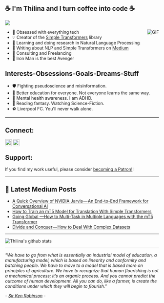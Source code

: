 ## :coffee: I'm Thilina and I turn coffee into code :coffee:

![](https://komarev.com/ghpvc/?username=ThilinaRajapakse)

<img align="right" alt="GIF" src="https://media.giphy.com/media/vzO0Vc8b2VBLi/giphy.gif" />

- :robot: Obsessed with everything tech
- :bulb: Creator of the [Simple Transformers](https://github.com/ThilinaRajapakse/simpletransformers) library
- :mag_right: Learning and doing research in Natural Language Processing
- :memo: Writing about NLP and Simple Transformers on [Medium](https://medium.com/@chaturangarajapakshe)
- :briefcase: Consulting and Freelancing
- :100: Iron Man is the best Avenger


## Interests-Obsessions-Goals-Dreams-Stuff

- :shield: Fighting pseudoscience and misinformation.
- :microscope: Better education for everyone. Not everyone learns the same way.
- :green_heart: Mental health awareness. I am ADHD.
- :dragon: Reading fantasy. Watching Science-Fiction.
- :soccer: Liverpool FC. You'll never walk alone.

---

## Connect:

[<img align="left" alt="ThilinaRajapakse | Twitter" width="22px" src="https://cdn.jsdelivr.net/npm/simple-icons@v3/icons/twitter.svg" />][twitter]
[<img align="left" alt="ThilinaRajapakse | LinkedIn" width="22px" src="https://cdn.jsdelivr.net/npm/simple-icons@v3/icons/linkedin.svg" />][linkedin]

</br>

## Support:

If you find my work useful, please consider <a href="https://www.patreon.com/bePatron?u=20014970" data-patreon-widget-type="become-patron-button">becoming a Patron!</a>!



---

##  📕 Latest Medium Posts
<!-- BLOG-POST-LIST:START -->
- [A Quick Overview of NVIDIA Jarvis — An End-to-End Framework for Conversational AI](https://towardsdatascience.com/a-quick-overview-of-nvidia-jarvis-an-end-to-end-framework-for-conversational-ai-fd808d4f6607?source=rss-6b1e2355088e------2)
- [How to Train an mT5 Model for Translation With Simple Transformers](https://towardsdatascience.com/how-to-train-an-mt5-model-for-translation-with-simple-transformers-30ba5fa66c5f?source=rss-6b1e2355088e------2)
- [Going Global —How to Multi-Task in Multiple Languages with the mT5 Transformer](https://towardsdatascience.com/going-global-how-to-multi-task-in-multiple-languages-with-the-mt5-transformer-892617cd890c?source=rss-6b1e2355088e------2)
- [Divide and Conquer — How to Deal With Complex Datasets](https://medium.com/skilai/divide-and-conquer-how-to-deal-with-complex-datasets-986b9589bc7?source=rss-6b1e2355088e------2)
<!-- BLOG-POST-LIST:END -->

---

![Thilina's github stats](https://github-readme-stats.vercel.app/api?username=ThilinaRajapakse&show_icons=true&hide_border=true&hide=contribs&theme=dark)

---

*"We have to go from what is essentially an industrial model of education, a manufacturing model, which is based on linearity and conformity and batching people. We have to move to a model that is based more on principles of agriculture. We have to recognize that human flourishing is not a mechanical process; it’s an organic process. And you cannot predict the outcome of human development. All you can do, like a farmer, is create the conditions under which they will begin to flourish."*

*- [Sir Ken Robinson](https://www.youtube.com/watch?time_continue=2&v=iG9CE55wbtY&feature=emb_logo) -*

[twitter]: https://twitter.com/t_rajapakse
[linkedin]: https://www.linkedin.com/in/t-rajapakse/
